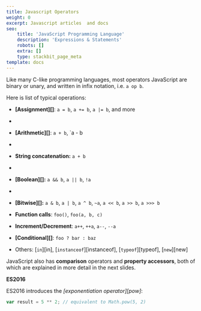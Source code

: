 ```yaml
---
title: Javascript Operators
weight: 0
excerpt: Javascript articles  and docs
seo:
    title: 'JavaScript Programming Language'
    description: 'Expressions & Statements'
    robots: []
    extra: []
    type: stackbit_page_meta
template: docs
---
```

Like many C-like programming languages, most operators JavaScript are binary or
unary, and written in infix notation, i.e. `a op b`.

Here is list of typical operations:

- **[Assignment][]**: `a = b`, `a += b`, `a |= b`, and more
- 
- **[Arithmetic][]**: `a + b`, `a - b
- 
- **String concatenation:** `a + b`
- 
- **[Boolean][]:** `a && b`, `a || b`, `!a`
- 
- **[Bitwise][]:** `a & b`, `a | b`, `a ^ b`, `~a`, `a << b`, `a >> b`, `a >>> b`

- **Function calls**: `foo()`, `foo(a, b, c)`

- **Increment/Decrement**: `a++`, `++a`, `a--`, `--a`

- **[Conditional][]**: `foo ? bar : baz`

- Others: [`in`][in], [`instanceof`][instanceof], [`typeof`][typeof],
    [`new`][new]

JavaScript also has **comparison** operators and **property accessors**,
both of which are explained in more detail in the next slides.

<div class="callout secondary">

<i class="fa fa-info-circle" aria-hidden="true"></i> **ES2016**

ES2016 introduces the _[exponentiation operator][pow]_:

```js
var result = 5 ** 2; // equivalent to Math.pow(5, 2)
```

</div>
